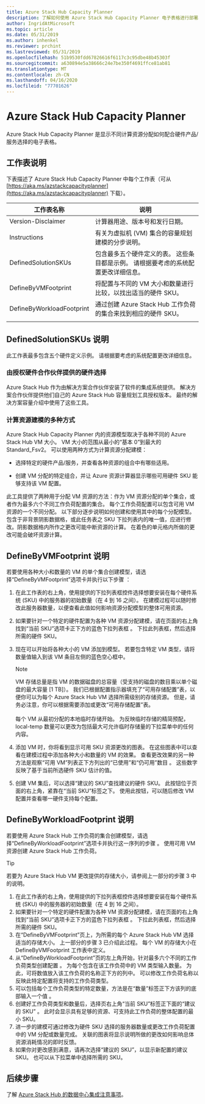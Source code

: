 ```yaml
---
title: Azure Stack Hub Capacity Planner
description: 了解如何使用 Azure Stack Hub Capacity Planner 电子表格进行部署。
author: IngridAtMicrosoft
ms.topic: article
ms.date: 05/31/2019
ms.author: inhenkel
ms.reviewer: prchint
ms.lastreviewed: 05/31/2019
ms.openlocfilehash: 51b9530fdd67826616f6117c3c95dbe48b45303f
ms.sourcegitcommit: a630894e5a38666c24e7be350f4691ffce81ab81
ms.translationtype: MT
ms.contentlocale: zh-CN
ms.lasthandoff: 04/16/2020
ms.locfileid: "77701626"
---
```

# <a name="azure-stack-hub-capacity-planner"></a>Azure Stack Hub Capacity Planner

Azure Stack Hub Capacity Planner 是显示不同计算资源分配如何配合硬件产品/服务选择的电子表格。

## <a name="worksheet-descriptions"></a>工作表说明

下表描述了 Azure Stack Hub Capacity Planner 中每个工作表（可从 [https://aka.ms/azstackcapacityplanner](https://aka.ms/azstackcapacityplanner) 下载）。

|工作表名称|说明|
|-----|-----|
|Version-Disclaimer|计算器用途、版本号和发行日期。|
|Instructions|有关为虚拟机 (VM) 集合的容量规划建模的分步说明。|
|DefinedSolutionSKUs|包含最多五个硬件定义的表。 这些条目都是示例。 请根据要考虑的系统配置更改详细信息。|
|DefineByVMFootprint|将配置与不同的 VM 大小和数量进行比较，以找出适当的硬件 SKU。|
|DefineByWorkloadFootprint|通过创建 Azure Stack Hub 工作负荷的集合来找到相应的硬件 SKU。|
|  |  |

## <a name="definedsolutionskus-instructions"></a>DefinedSolutionSKUs 说明

此工作表最多包含五个硬件定义示例。 请根据要考虑的系统配置更改详细信息。

### <a name="hardware-selections-provided-by-authorized-hardware-partners"></a>由授权硬件合作伙伴提供的硬件选择

Azure Stack Hub 作为由解决方案合作伙伴安装了软件的集成系统提供。 解决方案合作伙伴提供他们自己的 Azure Stack Hub 容量规划工具授权版本。 最终的解决方案容量介绍中使用了这些工具。

### <a name="multiple-ways-to-model-computing-resources"></a>计算资源建模的多种方式

Azure Stack Hub Capacity Planner 内的资源模型取决于各种不同的 Azure Stack Hub VM 大小。 VM 大小的范围从最小的“基本 0”到最大的 Standard_Fsv2。 可以使用两种方式为计算资源分配建模：

- 选择特定的硬件产品/服务，并查看各种资源的组合中有哪些适用。

- 创建 VM 分配的特定组合，并让 Azure 资源计算器显示哪些可用硬件 SKU 能够支持该 VM 配置。

此工具提供了两种用于分配 VM 资源的方法：作为 VM 资源分配的单个集合，或者作为最多六个不同工作负荷配置的集合。 每个工作负荷配置可以包含可用 VM 资源的一个不同分配。 以下部分逐步说明如何创建和使用其中的每个分配模型。 包含于非背景阴影数据格，或此任务表之 SKU 下拉列表内的唯一值，应进行修改。阴影数据格内所作之更改可能中断资源的计算。 在着色的单元格内所做的更改可能会破坏资源计算。

## <a name="definebyvmfootprint-instructions"></a>DefineByVMFootprint 说明

若要使用各种大小和数量的 VM 的单个集合创建模型，请选择“DefineByVMFootprint”选项卡并执行以下步骤  ：

1. 在此工作表的右上角，使用提供的下拉列表框控件选择想要安装在每个硬件系统 (SKU) 中的服务器的初始数量（在 4 到 16 之间）。 在建模过程可以随时修改此服务器数量，以便查看此值如何影响资源分配模型的整体可用资源。
2. 如果要针对一个特定的硬件配置为各种 VM 资源分配建模，请在页面的右上角找到“当前 SKU”选项卡正下方的蓝色下拉列表框  。 下拉此列表框，然后选择所需的硬件 SKU。
3. 现在可以开始将各种大小的 VM 添加到模型。 若要包含特定 VM 类型，请将数量值输入到该 VM 条目左侧的蓝色空心框中。

   > [!NOTE]
   > VM 存储总量是指 VM 的数据磁盘的总容量（受支持的磁盘的数目乘以单个磁盘的最大容量 [1 TB]）。 我们已根据配置指示器填充了“可用存储配置”表，以便你可以为每个 Azure Stack Hub VM 选择所需级别的存储资源。 但是，请务必注意，你可以根据需要添加或更改“可用存储配置”表。 <br><br>每个 VM 从最初分配的本地临时存储开始。 为反映临时存储的精简预配，local-temp 数量可以更改为包括最大可允许临时存储量的下拉菜单中的任何内容。

4. 添加 VM 时，你将看到显示可用 SKU 资源更改的图表。 在这些图表中可以查看在建模过程中添加各种大小和数量的 VM 的效果。 查看更改效果的另一种方法是观察“可用 VM”列表正下方列出的“已使用”和“仍可用”数目   。 这些数字反映了基于当前所选硬件 SKU 估计的值。
5. 创建 VM 集后，可以选择“建议的 SKU”查找建议的硬件 SKU。  此按钮位于页面的右上角，紧靠在“当前 SKU”标签之下。  使用此按钮，可以随后修改 VM 配置并查看哪一硬件支持每个配置。

## <a name="definebyworkloadfootprint-instructions"></a>DefineByWorkloadFootprint 说明

若要使用 Azure Stack Hub 工作负荷的集合创建模型，请选择“DefineByWorkloadFootprint”选项卡并执行这一序列的步骤  。 使用可用 VM 资源创建 Azure Stack Hub 工作负荷。

> [!TIP]
> 若要为 Azure Stack Hub VM 更改提供的存储大小，请参阅上一部分的步骤 3 中的说明。

1. 在此工作表的右上角，使用提供的下拉列表框控件选择想要安装在每个硬件系统 (SKU) 中的服务器的初始数量（在 4 到 16 之间）。
2. 如果要针对一个特定的硬件配置为各种 VM 资源分配建模，请在页面的右上角找到“当前 SKU”选项卡正下方的蓝色下拉列表框  。 下拉此列表框，然后选择所需的硬件 SKU。
3. 在“DefineByVMFootprint”页上，为所需的每个 Azure Stack Hub VM 选择适当的存储大小。  上一部分的步骤 3 已介绍此过程。 每个 VM 的存储大小在 DefineByVMFootprint 工作表中定义。
4. 从“DefineByWorkloadFootprint”页的左上角开始，针对最多六个不同的工作负荷类型创建配置  。 为每个包含在该工作负荷中的 VM 类型输入数量。 为此，可将数值放入该工作负荷的名称正下方的列中。 可以修改工作负荷名称以反映此特定配置将支持的工作负荷类型。
5. 可以包括每个工作负荷类型的特定数量，方法是在“数量”标签正下方该列的底部输入一个值  。
6. 创建好工作负荷类型和数量后，选择页右上角“当前 SKU”标签正下面的“建议的 SKU”   。 此时会显示具有足够的资源、可支持此工作负荷的整体配置的最小 SKU。
7. 进一步的建模可通过修改为硬件 SKU 选择的服务器数量或更改工作负荷配置中的 VM 分配或数量完成。 关联的图表将显示说明所做的更改如何影响总体资源消耗情况的即时反馈。
8. 如果你对更改感到满意，请再次选择“建议的 SKU”，以显示新配置的建议 SKU。  也可以从下拉菜单中选择所需的 SKU。

## <a name="next-steps"></a>后续步骤

了解 [Azure Stack Hub 的数据中心集成注意事项](azure-stack-datacenter-integration.md)。

